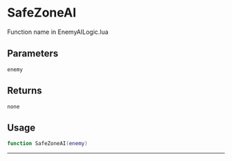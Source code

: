# SafeZoneAI
Function name in EnemyAILogic.lua
## Parameters
`enemy`
## Returns
`none`
## Usage
```lua
function SafeZoneAI(enemy)
```
---
